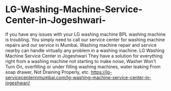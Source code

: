 # LG-Washing-Machine-Service-Center-in-Jogeshwari-
 If you have any issues with your LG washing machine BPL washing machine is troubling.  You simply need to call our service center for washing machine repairs and our service in Mumbai. Washing machine repair and service nearby can handle virtually any problem in a washing machine. LG Washing Machine Service Center in Jogeshwari They have a solution for everything right from a washing machine not starting to make noise, Washer Won't Turn On, overfilling or under filling washing machines, water leaking From soap drawer, Not Draining Properly, etc.  https://lg-servicecenterinmumbai.com/lg-washing-machine-service-center-in-jogeshwari/
